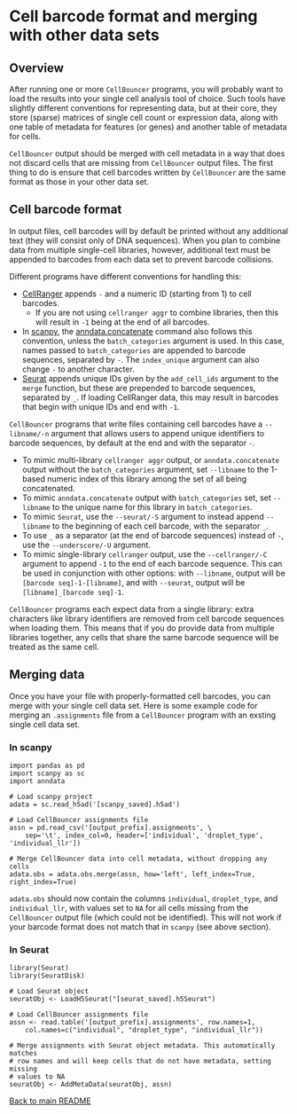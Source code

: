 # Cell barcode format and merging with other data sets

## Overview
After running one or more `CellBouncer` programs, you will probably want to load the results into your single cell analysis tool of choice. Such tools have slightly different conventions for representing data, but at their core, they store (sparse) matrices of single cell count or expression data, along with one table of metadata for features (or genes) and another table of metadata for cells. 

`CellBouncer` output should be merged with cell metadata in a way that does not discard cells that are missing from `CellBouncer` output files. The first thing to do is ensure that cell barcodes written by `CellBouncer` are the same format as those in your other data set.

## Cell barcode format
In output files, cell barcodes will by default be printed without any additional text (they will consist only of DNA sequences). When you plan to combine data from multiple single-cell libraries, however, additional text must be appended to barcodes from each data set to prevent barcode collisions. 

Different programs have different conventions for handling this:
* [CellRanger](https://www.10xgenomics.com/support/software/cell-ranger/latest) appends `-` and a numeric ID (starting from 1) to cell barcodes.
  * If you are not using `cellranger aggr` to combine libraries, then this will result in `-1` being at the end of all barcodes.
* In [scanpy](https://scanpy.readthedocs.io/en/stable/), the [anndata.concatenate](https://anndata.readthedocs.io/en/latest/generated/anndata.AnnData.concatenate.html) command also follows this convention, unless the `batch_categories` argument is used. In this case, names passed to `batch_categories` are appended to barcode sequences, separated by `-`. The `index_unique` argument can also change `-` to another character.
* [Seurat](https://satijalab.org/seurat/archive/v4.3/merge) appends unique IDs given by the `add_cell_ids` argument to the `merge` function, but these are prepended to barcode sequences, separated by `_`. If loading CellRanger data, this may result in barcodes that begin with unique IDs and end with `-1`.

`CellBouncer` programs that write files containing cell barcodes have a `--libname/-n` argument that allows users to append unique identifiers to barcode sequences, by default at the end and with the separator `-`.
  * To mimic multi-library `cellranger aggr` output, or `anndata.concatenate` output without the `batch_categories` argument, set `--libname` to the 1-based numeric index of this library among the set of all being concatenated.
  * To mimic `anndata.concatenate` output with `batch_categories` set, set `--libname` to the unique name for this library in `batch_categories`.
  * To mimic `Seurat`, use the `--seurat/-S` argument to instead append `--libname` to the beginning of each cell barcode, with the separator `_`.
  * To use `_` as a separator (at the end of barcode sequences) instead of `-`, use the `--underscore/-U` argument.
  * To mimic single-library `cellranger` output, use the `--cellranger/-C` argument to append `-1` to the end of each barcode sequence. This can be used in conjunction with other options: with `--libname`, output will be `[barcode seq]-1-[libname]`, and with `--seurat`, output will be `[libname]_[barcode seq]-1`.

`CellBouncer` programs each expect data from a single library: extra characters like library identifiers are removed from cell barcode sequences when loading them. This means that if you do provide data from multiple libraries together, any cells that share the same barcode sequence will be treated as the same cell. 

## Merging data
Once you have your file with properly-formatted cell barcodes, you can merge with your single cell data set. Here is some example code for merging an `.assignments` file from a `CellBouncer` program with an exsting single cell data set.

### In scanpy
```
import pandas as pd
import scanpy as sc
import anndata

# Load scanpy project
adata = sc.read_h5ad('[scanpy_saved].h5ad')

# Load CellBouncer assignments file
assn = pd.read_csv('[output_prefix].assignments', \
    sep='\t', index_col=0, header=['individual', 'droplet_type', 'individual_llr'])

# Merge CellBouncer data into cell metadata, without dropping any cells
adata.obs = adata.obs.merge(assn, how='left', left_index=True, right_index=True)
```
`adata.obs` should now contain the columns `individual`, `droplet_type`, and `individual_llr`, with values set to `NA` for all cells missing from the `CellBouncer` output file (which could not be identified). This will not work if your barcode format does not match that in `scanpy` (see above section).

### In Seurat
```
library(Seurat)
library(SeuratDisk)

# Load Seurat object
seuratObj <- LoadH5Seurat("[seurat_saved].h5Seurat")

# Load CellBouncer assignments file
assn <- read.table('[output_prefix].assignments', row.names=1,
    col.names=c("individual", "droplet_type", "individual_llr"))

# Merge assignments with Seurat object metadata. This automatically matches
# row names and will keep cells that do not have metadata, setting missing
# values to NA
seuratObj <- AddMetaData(seuratObj, assn)
```

[Back to main README](../README.md)
